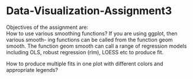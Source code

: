 # Data-Visualization-Assignment3

Objectives of the assignment are:<br>
How to use various smoothing functions? If you are using ggplot, then various smooth-
ing functions can be called from the function geom smooth. The function geom smooth
can call a range of regression models including OLS, robust regression (rlm), LOESS
etc to produce fit.


How to produce multiple fits in one plot with different colors and appropriate legends?
